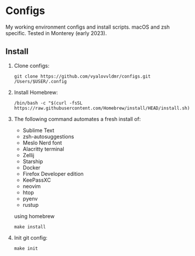 # Configs
My working environment configs and install scripts. macOS and zsh specific. Tested in Monterey (early 2023).

## Install

1. Clone configs:
    ```
    git clone https://github.com/vyalovvldmr/configs.git /Users/$USER/.config
    ```
1. Install Homebrew:
    ```
    /bin/bash -c "$(curl -fsSL https://raw.githubusercontent.com/Homebrew/install/HEAD/install.sh)"
    ```
1. The following command automates a fresh install of:
    - Sublime Text
    - zsh-autosuggestions
    - Meslo Nerd font
    - Alacritty terminal
    - Zellij
    - Starship
    - Docker
    - Firefox Developer edition
    - KeePassXC
    - neovim
    - htop
    - pyenv
    - rustup

    using homebrew
    ```
    make install
    ```
1. Init git config:
    ```
    make init
    ```
